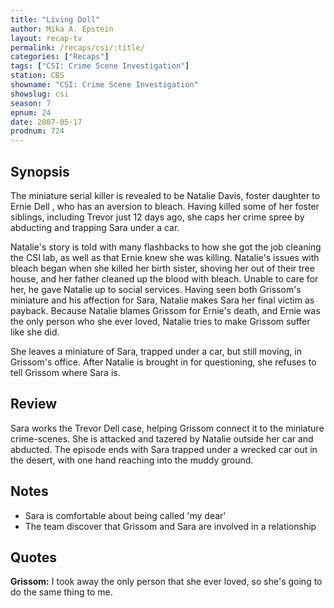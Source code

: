 ```yaml
---
title: "Living Doll"
author: Mika A. Epstein
layout: recap-tv
permalink: /recaps/csi/:title/
categories: ["Recaps"]
tags: ["CSI: Crime Scene Investigation"]
station: CBS
showname: "CSI: Crime Scene Investigation"
showslug: csi
season: 7
epnum: 24  
date: 2007-05-17
prodnum: 724  
---
```


## Synopsis

The miniature serial killer is revealed to be Natalie Davis, foster daughter to Ernie Dell , who has an aversion to bleach. Having killed some of her foster siblings, including Trevor just 12 days ago, she caps her crime spree by abducting and trapping Sara under a car.

Natalie's story is told with many flashbacks to how she got the job cleaning the CSI lab, as well as that Ernie knew she was killing. Natalie's issues with bleach began when she killed her birth sister, shoving her out of their tree house, and her father cleaned up the blood with bleach. Unable to care for her, he gave Natalie up to social services. Having seen both Grissom's miniature and his affection for Sara, Natalie makes Sara her final victim as payback. Because Natalie blames Grissom for Ernie's death, and Ernie was the only person who she ever loved, Natalie tries to make Grissom suffer like she did.

She leaves a miniature of Sara, trapped under a car, but still moving, in Grissom's office. After Natalie is brought in for questioning, she refuses to tell Grissom where Sara is.

## Review

Sara works the Trevor Dell case, helping Grissom connect it to the miniature crime-scenes. She is attacked and tazered by Natalie outside her car and abducted. The episode ends with Sara trapped under a wrecked car out in the desert, with one hand reaching into the muddy ground.

## Notes

* Sara is comfortable about being called 'my dear'  
* The team discover that Grissom and Sara are involved in a relationship

## Quotes

**Grissom:** I took away the only person that she ever loved, so she's going to do the same thing to me.

